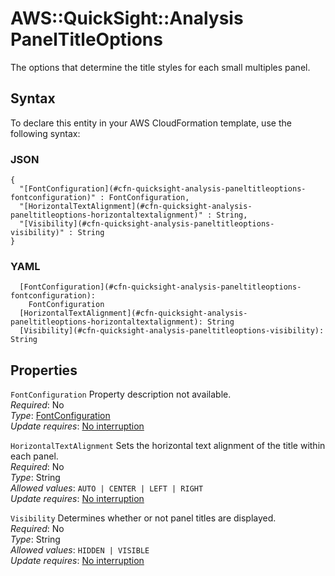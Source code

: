 # AWS::QuickSight::Analysis PanelTitleOptions<a name="aws-properties-quicksight-analysis-paneltitleoptions"></a>

The options that determine the title styles for each small multiples panel\.

## Syntax<a name="aws-properties-quicksight-analysis-paneltitleoptions-syntax"></a>

To declare this entity in your AWS CloudFormation template, use the following syntax:

### JSON<a name="aws-properties-quicksight-analysis-paneltitleoptions-syntax.json"></a>

```
{
  "[FontConfiguration](#cfn-quicksight-analysis-paneltitleoptions-fontconfiguration)" : FontConfiguration,
  "[HorizontalTextAlignment](#cfn-quicksight-analysis-paneltitleoptions-horizontaltextalignment)" : String,
  "[Visibility](#cfn-quicksight-analysis-paneltitleoptions-visibility)" : String
}
```

### YAML<a name="aws-properties-quicksight-analysis-paneltitleoptions-syntax.yaml"></a>

```
  [FontConfiguration](#cfn-quicksight-analysis-paneltitleoptions-fontconfiguration):
    FontConfiguration
  [HorizontalTextAlignment](#cfn-quicksight-analysis-paneltitleoptions-horizontaltextalignment): String
  [Visibility](#cfn-quicksight-analysis-paneltitleoptions-visibility): String
```

## Properties<a name="aws-properties-quicksight-analysis-paneltitleoptions-properties"></a>

`FontConfiguration` <a name="cfn-quicksight-analysis-paneltitleoptions-fontconfiguration"></a>
Property description not available\.  
_Required_: No  
_Type_: [FontConfiguration](aws-properties-quicksight-analysis-fontconfiguration.md)  
_Update requires_: [No interruption](https://docs.aws.amazon.com/AWSCloudFormation/latest/UserGuide/using-cfn-updating-stacks-update-behaviors.html#update-no-interrupt)

`HorizontalTextAlignment` <a name="cfn-quicksight-analysis-paneltitleoptions-horizontaltextalignment"></a>
Sets the horizontal text alignment of the title within each panel\.  
_Required_: No  
_Type_: String  
_Allowed values_: `AUTO | CENTER | LEFT | RIGHT`  
_Update requires_: [No interruption](https://docs.aws.amazon.com/AWSCloudFormation/latest/UserGuide/using-cfn-updating-stacks-update-behaviors.html#update-no-interrupt)

`Visibility` <a name="cfn-quicksight-analysis-paneltitleoptions-visibility"></a>
Determines whether or not panel titles are displayed\.  
_Required_: No  
_Type_: String  
_Allowed values_: `HIDDEN | VISIBLE`  
_Update requires_: [No interruption](https://docs.aws.amazon.com/AWSCloudFormation/latest/UserGuide/using-cfn-updating-stacks-update-behaviors.html#update-no-interrupt)
